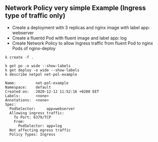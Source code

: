 ## Network Policy very simple Example (Ingress type of traffic only)

- Create a deployment with 3 replicas and nginx image with label app: webserver
- Create a fluentd Pod with fluent image and label app: log
- Create Network Policy to allow Ingress traffic from fluent Pod
  to nginx Pods of nginx-deploy
  
```
k create -f .
```


```
k get po -o wide --show-labels
k get deploy -o wide --show-labels
k describe netpol net-pol-example

Name:         net-pol-example
Namespace:    default
Created on:   2020-12-12 11:52:16 +0200 EET
Labels:       <none>
Annotations:  <none>
Spec:
  PodSelector:     app=webserver
  Allowing ingress traffic:
    To Port: 6379/TCP
    From:
      PodSelector: app=log
  Not affecting egress traffic
  Policy Types: Ingress

```
